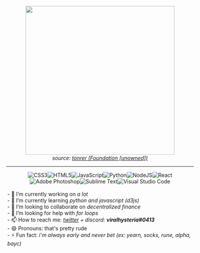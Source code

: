 <div align="center">
  
  <img src="https://lh3.googleusercontent.com/cMGLMW4Ib7cosj3chqQrsZ1bS8OMDUKJ_Ot8dAiWxRIzB8aib3PENHBkOVnnDXMRGrOQYGeNvd610Q3FshokMB_qh0bgBSKXnxw=h1328" width="400px" height="400px"><br>
  <i>source: <a href="https://foundation.app/creator/nft-53458" style="none">tonrer (Foundation [unowned])</a></i><br>
  
  <hr>
  
  ![CSS3](https://img.shields.io/badge/css3-%231572B6.svg?style=for-the-badge&logo=css3&logoColor=white)![HTML5](https://img.shields.io/badge/html5-%23E34F26.svg?style=for-the-badge&logo=html5&logoColor=white)![JavaScript](https://img.shields.io/badge/javascript-%23323330.svg?style=for-the-badge&logo=javascript&logoColor=%23F7DF1E)![Python](https://img.shields.io/badge/python-3670A0?style=for-the-badge&logo=python&logoColor=ffdd54)![NodeJS](https://img.shields.io/badge/node.js-6DA55F?style=for-the-badge&logo=node.js&logoColor=white)![React](https://img.shields.io/badge/react-%2320232a.svg?style=for-the-badge&logo=react&logoColor=%2361DAFB)<br>
  ![Adobe Photoshop](https://img.shields.io/badge/adobephotoshop-%2331A8FF.svg?style=for-the-badge&logo=adobephotoshop&logoColor=white)![Sublime Text](https://img.shields.io/badge/sublime_text-%23575757.svg?style=for-the-badge&logo=sublime-text&logoColor=important)![Visual Studio Code](https://img.shields.io/badge/Visual%20Studio%20Code-0078d7.svg?style=for-the-badge&logo=visual-studio-code&logoColor=white)

  <div align="left" style="padding: 3px" border:"1px solid orange" box-shadow:"1px 1px 1px #000">
    - 🔭 I’m currently working on <i>a lot</i><br>
    - 🌱 I’m currently learning <i>python and javascript (d3js)</i><br>
    - 👯 I’m looking to collaborate on <i>decentralized finance</i><br>
    - 🤔 I’m looking for help with <i>for loops</i><br>
    - 📫 How to reach me: <i><a href="https://twitter.com/virakhysteria">twitter</a> + discord: <b>  viralhysteria#0413</b></i><br>
    - 😄 Pronouns: that's pretty rude<br>
    - ⚡ Fun fact: <i>i'm always early and never bet (ex: yearn, socks, rune, alpha, bayc)</i><br>
  </div>
  <br>
  <br>
</div>

